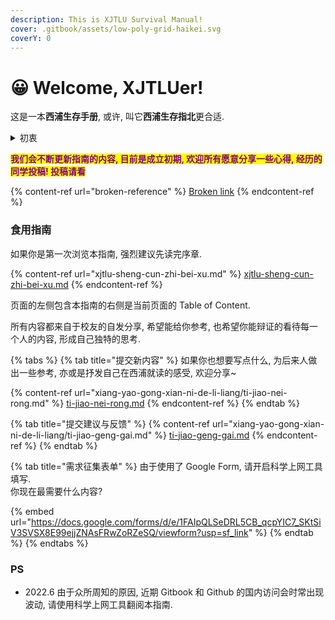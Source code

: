```yaml
---
description: This is XJTLU Survival Manual!
cover: .gitbook/assets/low-poly-grid-haikei.svg
coverY: 0
---
```


# 😀 Welcome, XJTLUer!

这是一本**西浦生存手册**, 或许, 叫它**西浦生存指北**更合适.

<details>

<summary>初衷</summary>

2019-2022, 我在西浦度过了人生中为数不多的三年时光。西浦是一所年轻的学校，因此，特带来了许多问题。3年了，我困惑于西浦为何没有属于学生们的论坛，勇于沉淀有价值的信息，以至于，在进入学校之后，我难以找到一个合适的地方获取大量的信息 甚至，我很难在这里找到学长学姐给后来者留下的，成文的指引，许多经验之谈靠口口相传，真实性已经扭曲了不少。至今，还可能还有许多人不明白如何合理地计算 GPA, 哪些老师需要避雷，如何从大一开始有目的地规划自己在西浦的成长路径。我和我的朋友们，由于在大一大二没能清晰地了解西浦，了解自己，是听了许多口口相传的，噪比基地的信息，让我们错失了很多机会，即便大三的 GPA 再高，多研究项目，也难以进行补救，受限于个人经历难以有质变的提升。同时, 交大有自己的 [Wiki](https://survivesjtu.gitbook.io/survivesjtumanual/), 南科大有 [飞跃手册](https://github.com/SUSTech-Application/2019-Fall), 北大有 [CS 自救指南](https://csdiy.wiki/). 困于此, 决定搭建一个 Wiki, 为后来者给出一些参考和建议，希望后来者能够在西浦，乃至这个世界，找到自己在大学时代乃至未来的定位，不再迷茫。

</details>

<mark style="color:purple;">**我们会不断更新指南的内容, 目前是成立初期, 欢迎所有愿意分享一些心得, 经历的同学投稿! 投稿请看**</mark>

{% content-ref url="broken-reference" %}
[Broken link](broken-reference)
{% endcontent-ref %}

### 食用指南

如果你是第一次浏览本指南, 强烈建议先读完序章.

{% content-ref url="xjtlu-sheng-cun-zhi-bei-xu.md" %}
[xjtlu-sheng-cun-zhi-bei-xu.md](xjtlu-sheng-cun-zhi-bei-xu.md)
{% endcontent-ref %}

页面的左侧包含本指南的右侧是当前页面的 Table of Content.

所有内容都来自于校友的自发分享, 希望能给你参考, 也希望你能辩证的看待每一个人的内容, 形成自己独特的思考.

{% tabs %}
{% tab title="提交新内容" %}
如果你也想要写点什么, 为后来人做出一些参考, 亦或是抒发自己在西浦就读的感受, 欢迎分享\~

{% content-ref url="xiang-yao-gong-xian-ni-de-li-liang/ti-jiao-nei-rong.md" %}
[ti-jiao-nei-rong.md](xiang-yao-gong-xian-ni-de-li-liang/ti-jiao-nei-rong.md)
{% endcontent-ref %}
{% endtab %}

{% tab title="提交建议与反馈" %}
{% content-ref url="xiang-yao-gong-xian-ni-de-li-liang/ti-jiao-geng-gai.md" %}
[ti-jiao-geng-gai.md](xiang-yao-gong-xian-ni-de-li-liang/ti-jiao-geng-gai.md)
{% endcontent-ref %}
{% endtab %}

{% tab title="需求征集表单" %}
由于使用了 Google Form, 请开启科学上网工具填写.\
你现在最需要什么内容?

{% embed url="https://docs.google.com/forms/d/e/1FAIpQLSeDRL5CB_qcpYIC7_SKtSiV3SVSX8E99ejjZNAsFRwZoRZeSQ/viewform?usp=sf_link" %}
{% endtab %}
{% endtabs %}

### PS

* 2022.6 由于众所周知的原因, 近期 Gitbook 和 Github 的国内访问会时常出现波动, 请使用科学上网工具翻阅本指南.
